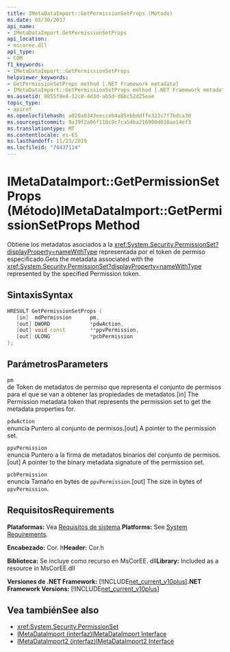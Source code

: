 ```yaml
---
title: IMetaDataImport::GetPermissionSetProps (Método)
ms.date: 03/30/2017
api_name:
- IMetaDataImport.GetPermissionSetProps
api_location:
- mscoree.dll
api_type:
- COM
f1_keywords:
- IMetaDataImport::GetPermissionSetProps
helpviewer_keywords:
- GetPermissionSetProps method [.NET Framework metadata]
- IMetaDataImport::GetPermissionSetProps method [.NET Framework metadata]
ms.assetid: 9855f0e4-12c0-4d3d-ab5d-d6bc52d25eae
topic_type:
- apiref
ms.openlocfilehash: a020a0343eecceb4a85ebbddffe323c7f7bdca3d
ms.sourcegitcommit: 9a39f2a06f110c9c7ca54ba216900d038aa14ef3
ms.translationtype: MT
ms.contentlocale: es-ES
ms.lasthandoff: 11/23/2019
ms.locfileid: "74437114"
---
```

# <a name="imetadataimportgetpermissionsetprops-method"></a><span data-ttu-id="7eec5-102">IMetaDataImport::GetPermissionSetProps (Método)</span><span class="sxs-lookup"><span data-stu-id="7eec5-102">IMetaDataImport::GetPermissionSetProps Method</span></span>
<span data-ttu-id="7eec5-103">Obtiene los metadatos asociados a la <xref:System.Security.PermissionSet?displayProperty=nameWithType> representada por el token de permiso especificado.</span><span class="sxs-lookup"><span data-stu-id="7eec5-103">Gets the metadata associated with the <xref:System.Security.PermissionSet?displayProperty=nameWithType> represented by the specified Permission token.</span></span>  
  
## <a name="syntax"></a><span data-ttu-id="7eec5-104">Sintaxis</span><span class="sxs-lookup"><span data-stu-id="7eec5-104">Syntax</span></span>  
  
```cpp  
HRESULT GetPermissionSetProps (  
   [in]  mdPermission      pm,  
   [out] DWORD             *pdwAction,   
   [out] void const        **ppvPermission,   
   [out] ULONG             *pcbPermission  
);  
```  
  
## <a name="parameters"></a><span data-ttu-id="7eec5-105">Parámetros</span><span class="sxs-lookup"><span data-stu-id="7eec5-105">Parameters</span></span>  
 `pm`  
 <span data-ttu-id="7eec5-106">de Token de metadatos de permiso que representa el conjunto de permisos para el que se van a obtener las propiedades de metadatos.</span><span class="sxs-lookup"><span data-stu-id="7eec5-106">[in] The Permission metadata token that represents the permission set to get the metadata properties for.</span></span>  
  
 `pdwAction`  
 <span data-ttu-id="7eec5-107">enuncia Puntero al conjunto de permisos.</span><span class="sxs-lookup"><span data-stu-id="7eec5-107">[out] A pointer to the permission set.</span></span>  
  
 `ppvPermission`  
 <span data-ttu-id="7eec5-108">enuncia Puntero a la firma de metadatos binarios del conjunto de permisos.</span><span class="sxs-lookup"><span data-stu-id="7eec5-108">[out] A pointer to the binary metadata signature of the permission set.</span></span>  
  
 `pcbPermission`  
 <span data-ttu-id="7eec5-109">enuncia Tamaño en bytes de `ppvPermission`.</span><span class="sxs-lookup"><span data-stu-id="7eec5-109">[out] The size in bytes of `ppvPermission`.</span></span>  
  
## <a name="requirements"></a><span data-ttu-id="7eec5-110">Requisitos</span><span class="sxs-lookup"><span data-stu-id="7eec5-110">Requirements</span></span>  
 <span data-ttu-id="7eec5-111">**Plataformas:** Vea [Requisitos de sistema](../../../../docs/framework/get-started/system-requirements.md).</span><span class="sxs-lookup"><span data-stu-id="7eec5-111">**Platforms:** See [System Requirements](../../../../docs/framework/get-started/system-requirements.md).</span></span>  
  
 <span data-ttu-id="7eec5-112">**Encabezado:** Cor. h</span><span class="sxs-lookup"><span data-stu-id="7eec5-112">**Header:** Cor.h</span></span>  
  
 <span data-ttu-id="7eec5-113">**Biblioteca:** Se incluye como recurso en MsCorEE. dll</span><span class="sxs-lookup"><span data-stu-id="7eec5-113">**Library:** Included as a resource in MsCorEE.dll</span></span>  
  
 <span data-ttu-id="7eec5-114">**Versiones de .NET Framework:** [!INCLUDE[net_current_v10plus](../../../../includes/net-current-v10plus-md.md)]</span><span class="sxs-lookup"><span data-stu-id="7eec5-114">**.NET Framework Versions:** [!INCLUDE[net_current_v10plus](../../../../includes/net-current-v10plus-md.md)]</span></span>  
  
## <a name="see-also"></a><span data-ttu-id="7eec5-115">Vea también</span><span class="sxs-lookup"><span data-stu-id="7eec5-115">See also</span></span>

- <xref:System.Security.PermissionSet>
- [<span data-ttu-id="7eec5-116">IMetaDataImport (interfaz)</span><span class="sxs-lookup"><span data-stu-id="7eec5-116">IMetaDataImport Interface</span></span>](../../../../docs/framework/unmanaged-api/metadata/imetadataimport-interface.md)
- [<span data-ttu-id="7eec5-117">IMetaDataImport2 (interfaz)</span><span class="sxs-lookup"><span data-stu-id="7eec5-117">IMetaDataImport2 Interface</span></span>](../../../../docs/framework/unmanaged-api/metadata/imetadataimport2-interface.md)
